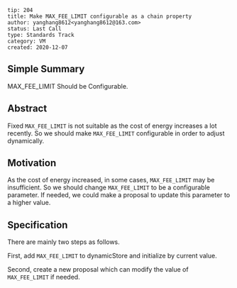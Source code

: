 ```
tip: 204
title: Make MAX_FEE_LIMIT configurable as a chain property 
author: yanghang8612<yanghang8612@163.com>
status: Last Call
type: Standards Track
category: VM
created: 2020-12-07
```

## Simple Summary

MAX_FEE_LIMIT Should be Configurable.

## Abstract

Fixed `MAX_FEE_LIMIT` is not suitable as the cost of energy increases a lot recently. So we should make `MAX_FEE_LIMIT`  configurable in order to adjust dynamically.

## Motivation

As the cost of energy increased, in some cases, `MAX_FEE_LIMIT` may be insufficient. So we should change `MAX_FEE_LIMIT` to be a configurable parameter. If needed, we could make a proposal to update this parameter to a higher value.

## Specification

There are mainly two steps as follows.

First, add `MAX_FEE_LIMIT` to dynamicStore and initialize by current value.

Second, create a new proposal which can modify the value of `MAX_FEE_LIMIT` if needed.
